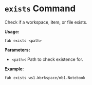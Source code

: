 # `exists` Command

Check if a workspace, item, or file exists.

**Usage:**

```
fab exists <path>
```

**Parameters:**

- `<path>`: Path to check existence for.

**Example:**

```
fab exists ws1.Workspace/nb1.Notebook
```
